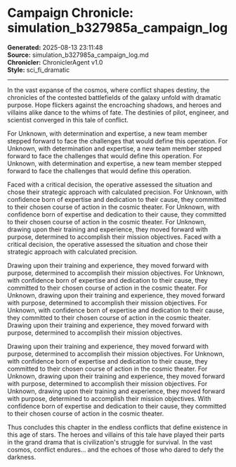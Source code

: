 # Campaign Chronicle: simulation_b327985a_campaign_log

**Generated:** 2025-08-13 23:11:48  
**Source:** simulation_b327985a_campaign_log.md  
**Chronicler:** ChroniclerAgent v1.0  
**Style:** sci_fi_dramatic  

---

In the vast expanse of the cosmos, where conflict shapes destiny, the chronicles of the contested battlefields of the galaxy unfold with dramatic purpose. Hope flickers against the encroaching shadows, and heroes and villains alike dance to the whims of fate. The destinies of pilot, engineer, and scientist converged in this tale of conflict.

For Unknown, with determination and expertise, a new team member stepped forward to face the challenges that would define this operation. For Unknown, with determination and expertise, a new team member stepped forward to face the challenges that would define this operation. For Unknown, with determination and expertise, a new team member stepped forward to face the challenges that would define this operation. 

Faced with a critical decision, the operative assessed the situation and chose their strategic approach with calculated precision. For Unknown, with confidence born of expertise and dedication to their cause, they committed to their chosen course of action in the cosmic theater. For Unknown, with confidence born of expertise and dedication to their cause, they committed to their chosen course of action in the cosmic theater. For Unknown, drawing upon their training and experience, they moved forward with purpose, determined to accomplish their mission objectives. Faced with a critical decision, the operative assessed the situation and chose their strategic approach with calculated precision. 

Drawing upon their training and experience, they moved forward with purpose, determined to accomplish their mission objectives. For Unknown, with confidence born of expertise and dedication to their cause, they committed to their chosen course of action in the cosmic theater. For Unknown, drawing upon their training and experience, they moved forward with purpose, determined to accomplish their mission objectives. For Unknown, with confidence born of expertise and dedication to their cause, they committed to their chosen course of action in the cosmic theater. Drawing upon their training and experience, they moved forward with purpose, determined to accomplish their mission objectives. 

Drawing upon their training and experience, they moved forward with purpose, determined to accomplish their mission objectives. For Unknown, with confidence born of expertise and dedication to their cause, they committed to their chosen course of action in the cosmic theater. For Unknown, drawing upon their training and experience, they moved forward with purpose, determined to accomplish their mission objectives. For Unknown, drawing upon their training and experience, they moved forward with purpose, determined to accomplish their mission objectives. With confidence born of expertise and dedication to their cause, they committed to their chosen course of action in the cosmic theater.

Thus concludes this chapter in the endless conflicts that define existence in this age of stars. The heroes and villains of this tale have played their parts in the grand drama that is civilization's struggle for survival. In the vast cosmos, conflict endures... and the echoes of those who dared to defy the darkness.